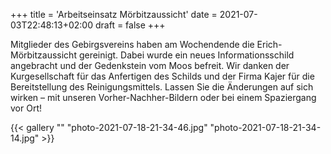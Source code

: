 +++
title = 'Arbeitseinsatz Mörbitzaussicht'
date = 2021-07-03T22:48:13+02:00
draft = false
+++

Mitglieder des Gebirgsvereins haben am Wochendende die Erich-Mörbitzaussicht gereinigt.
Dabei wurde ein neues Informationsschild angebracht und der Gedenkstein vom Moos befreit.
Wir danken der Kurgesellschaft für das Anfertigen des Schilds und der Firma Kajer für die Bereitstellung des Reinigungsmittels.
Lassen Sie die Änderungen auf sich wirken – mit unseren Vorher-Nachher-Bildern oder bei einem Spaziergang vor Ort!

<!--more-->

{{< gallery "" "photo-2021-07-18-21-34-46.jpg" "photo-2021-07-18-21-34-14.jpg" >}}
